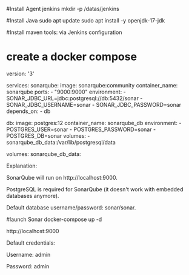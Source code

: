 #Install Agent jenkins
mkdir -p /datas/jenkins

#Install Java
sudo apt update
sudo apt install -y openjdk-17-jdk



#Install maven tools: via Jenkins configuration


# create a docker compose
version: '3'

services:
  sonarqube:
    image: sonarqube:community
    container_name: sonarqube
    ports:
      - "9000:9000"
    environment:
      - SONAR_JDBC_URL=jdbc:postgresql://db:5432/sonar
      - SONAR_JDBC_USERNAME=sonar
      - SONAR_JDBC_PASSWORD=sonar
    depends_on:
      - db

  db:
    image: postgres:12
    container_name: sonarqube_db
    environment:
      - POSTGRES_USER=sonar
      - POSTGRES_PASSWORD=sonar
      - POSTGRES_DB=sonar
    volumes:
      - sonarqube_db_data:/var/lib/postgresql/data

volumes:
  sonarqube_db_data:


Explanation:

SonarQube will run on http://localhost:9000.

PostgreSQL is required for SonarQube (it doesn't work with embedded databases anymore).

Default database username/password: sonar/sonar.



#launch Sonar
docker-compose up -d

http://localhost:9000

Default credentials:

Username: admin

Password: admin

